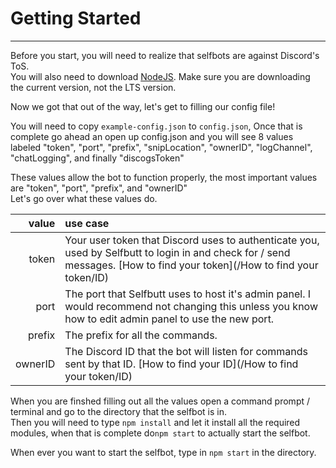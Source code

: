 # Getting Started

---

Before you start, you will need to realize that selfbots are against Discord's ToS.  
You will also need to download [NodeJS](https://nodejs.org/). Make sure you are downloading the current version, not the LTS version.

Now we got that out of the way, let's get to filling our config file!

You will need to copy `example-config.json` to `config.json`, Once that is complete go ahead an open up config.json and you will see 8 values labeled "token", "port", "prefix", "snipLocation", "ownerID", "logChannel", "chatLogging", and finally "discogsToken"

These values allow the bot to function properly, the most important values are "token", "port", "prefix", and "ownerID"  
Let's go over what these values do.

| value | use case |
| ---: | :--- |
| token | Your user token that Discord uses to authenticate you, used by Selfbutt to login in and check for / send messages. [How to find your token](/How to find your token/ID) |
| port | The port that Selfbutt uses to host it's admin panel. I would recommend not changing this unless you know how to edit admin panel to use the new port. |
| prefix | The prefix for all the commands. |
| ownerID | The Discord ID that the bot will listen for commands sent by that ID. [How to find your ID](/How to find your token/ID) |

When you are finshed filling out all the values open a command prompt / terminal and go to the directory that the selfbot is in.  
Then you will need to type `npm install` and let it install all the required modules, when that is complete do`npm start` to actually start the selfbot.

When ever you want to start the selfbot, type in `npm start` in the directory.

